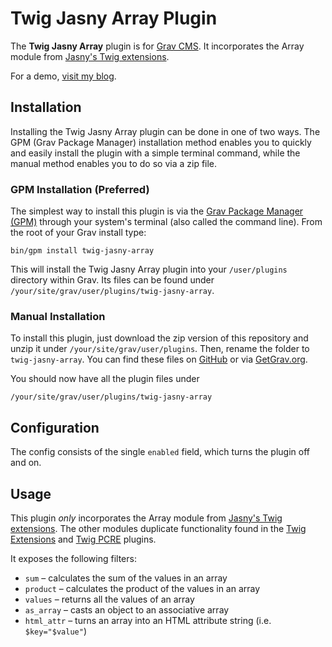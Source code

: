 # Twig Jasny Array Plugin

The **Twig Jasny Array** plugin is for [Grav CMS](http://github.com/getgrav/grav). It incorporates the Array module from [Jasny's Twig extensions](https://github.com/jasny/twig-extensions).

For a demo, [visit my blog](https://perlkonig.com/demos/twig-jasny-array).

## Installation

Installing the Twig Jasny Array plugin can be done in one of two ways. The GPM (Grav Package Manager) installation method enables you to quickly and easily install the plugin with a simple terminal command, while the manual method enables you to do so via a zip file.

### GPM Installation (Preferred)

The simplest way to install this plugin is via the [Grav Package Manager (GPM)](http://learn.getgrav.org/advanced/grav-gpm) through your system's terminal (also called the command line).  From the root of your Grav install type:

    bin/gpm install twig-jasny-array

This will install the Twig Jasny Array plugin into your `/user/plugins` directory within Grav. Its files can be found under `/your/site/grav/user/plugins/twig-jasny-array`.

### Manual Installation

To install this plugin, just download the zip version of this repository and unzip it under `/your/site/grav/user/plugins`. Then, rename the folder to `twig-jasny-array`. You can find these files on [GitHub](https://github.com/Perlkonig/grav-plugin-twig-jasny-array) or via [GetGrav.org](http://getgrav.org/downloads/plugins#extras).

You should now have all the plugin files under

    /your/site/grav/user/plugins/twig-jasny-array
  
## Configuration

The config consists of the single `enabled` field, which turns the plugin off and on.

## Usage

This plugin *only* incorporates the Array module from [Jasny's Twig extensions](https://github.com/jasny/twig-extensions). The other modules duplicate functionality found in the [Twig Extensions](https://github.com/Perlkonig/grav-plugin-twig-extensions) and [Twig PCRE](https://github.com/kesslernetworks/grav-plugin-twigpcre) plugins.

It exposes the following filters:

  * `sum` – calculates the sum of the values in an array
  * `product` – calculates the product of the values in an array
  * `values` – returns all the values of an array
  * `as_array` – casts an object to an associative array
  * `html_attr` – turns an array into an HTML attribute string (i.e. `$key="$value"`)



